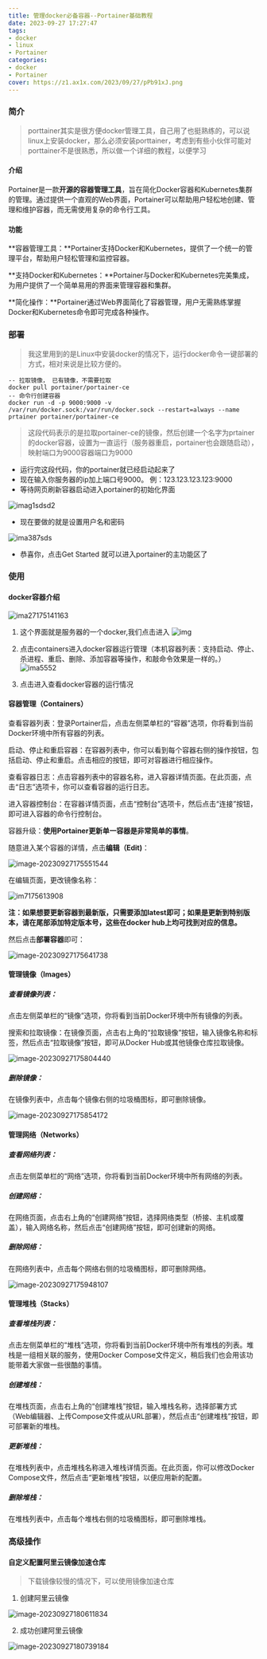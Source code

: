 ```yaml
---
title: 管理docker必备容器--Portainer基础教程
date: 2023-09-27 17:27:47
tags: 
- docker
- linux
- Portainer
categories:
- docker
- Portainer
cover: https://z1.ax1x.com/2023/09/27/pPb91xJ.png
---
```


### 简介

> porttainer其实是很方便docker管理工具，自己用了也挺熟练的，可以说linux上安装docker，那么必须安装porttainer，考虑到有些小伙伴可能对porttainer不是很熟悉，所以做一个详细的教程，以便学习

#### 介绍

Portainer是一款**开源的容器管理工具**，旨在简化Docker容器和Kubernetes集群的管理。通过提供一个直观的Web界面，Portainer可以帮助用户轻松地创建、管理和维护容器，而无需使用复杂的命令行工具。

#### 功能

**容器管理工具：**Portainer支持Docker和Kubernetes，提供了一个统一的管理平台，帮助用户轻松管理和监控容器。

**支持Docker和Kubernetes：**Portainer与Docker和Kubernetes完美集成，为用户提供了一个简单易用的界面来管理容器和集群。

**简化操作：**Portainer通过Web界面简化了容器管理，用户无需熟练掌握Docker和Kubernetes命令即可完成各种操作。

### 部署

> 我这里用到的是Linux中安装docker的情况下，运行docker命令一键部署的方式，相对来说是比较方便的。

```shell
-- 拉取镜像， 已有镜像，不需要拉取
docker pull portainer/portainer-ce
-- 命令行创建容器
docker run -d -p 9000:9000 -v /var/run/docker.sock:/var/run/docker.sock --restart=always --name prtainer portainer/portainer-ce
```

> 这段代码表示的是拉取portainer-ce的镜像，然后创建一个名字为prtainer的docker容器，设置为一直运行（服务器重启，portainer也会跟随启动），映射端口为9000容器端口为9000

- 运行完这段代码，你的portainer就已经启动起来了
- 现在输入你服务器的ip加上端口号9000。 例：123.123.123.123:9000
- 等待网页刷新容器启动进入portainer的初始化界面

![imag1sdsd2](管理docker必备容器-Portainer基础教程/image-20230927175054217.png)

- 现在要做的就是设置用户名和密码

![ima387sds](管理docker必备容器-Portainer基础教程/image-20230927175030387.png)

- 恭喜你，点击Get Started 就可以进入portainer的主功能区了

### 使用

#### docker容器介绍

![ima27175141163](管理docker必备容器-Portainer基础教程/image-20230927175141163.png)

1. 这个界面就是服务器的一个docker,我们点击进入
![img](管理docker必备容器-Portainer基础教程/3b11dffdee4a4a7450227e5113a217ad.png)
2. 点击containers进入docker容器运行管理（本机容器列表：支持启动、停止、杀进程、重启、删除、添加容器等操作，和敲命令效果是一样的。）
![ima5552](管理docker必备容器-Portainer基础教程/image-20230927175405552.png)

2. 点击进入查看docker容器的运行情况

#### 容器管理（Containers）

查看容器列表：登录Portainer后，点击左侧菜单栏的“容器”选项，你将看到当前Docker环境中所有容器的列表。

启动、停止和重启容器：在容器列表中，你可以看到每个容器右侧的操作按钮，包括启动、停止和重启。点击相应的按钮，即可对容器进行相应操作。

查看容器日志：点击容器列表中的容器名称，进入容器详情页面。在此页面，点击“日志”选项卡，你可以查看容器的运行日志。

进入容器控制台：在容器详情页面，点击“控制台”选项卡，然后点击“连接”按钮，即可进入容器的命令行控制台。

容器升级：**使用Portainer更新单一容器是非常简单的事情**。

随意进入某个容器的详情，点击**编辑（Edit)**：

![image-20230927175551544](管理docker必备容器-Portainer基础教程/image-20230927175551544.png)

在编辑页面，更改镜像名称：

![im7175613908](管理docker必备容器-Portainer基础教程/image-20230927175613908.png)

**注：如果想要更新容器到最新版，只需要添加latest即可；如果是更新到特别版本，请在尾部添加特定版本号，这些在docker hub上均可找到对应的信息。**

然后点击**部署容器**即可：

![image-20230927175641738](管理docker必备容器-Portainer基础教程/image-20230927175641738.png)

#### 管理镜像（Images）

##### 查看镜像列表：

点击左侧菜单栏的“镜像”选项，你将看到当前Docker环境中所有镜像的列表。

搜索和拉取镜像：在镜像页面，点击右上角的“拉取镜像”按钮，输入镜像名称和标签，然后点击“拉取镜像”按钮，即可从Docker Hub或其他镜像仓库拉取镜像。

![image-20230927175804440](管理docker必备容器-Portainer基础教程/image-20230927175804440.png)

##### 删除镜像：

在镜像列表中，点击每个镜像右侧的垃圾桶图标，即可删除镜像。

![image-20230927175854172](管理docker必备容器-Portainer基础教程/image-20230927175854172.png)

#### 管理网络（Networks）

##### 查看网络列表：

点击左侧菜单栏的“网络”选项，你将看到当前Docker环境中所有网络的列表。

##### 创建网络：

在网络页面，点击右上角的“创建网络”按钮，选择网络类型（桥接、主机或覆盖），输入网络名称，然后点击“创建网络”按钮，即可创建新的网络。

##### 删除网络：

在网络列表中，点击每个网络右侧的垃圾桶图标，即可删除网络。

![image-20230927175948107](管理docker必备容器-Portainer基础教程/image-20230927175948107.png)

#### 管理堆栈（Stacks）

##### 查看堆栈列表：

点击左侧菜单栏的“堆栈”选项，你将看到当前Docker环境中所有堆栈的列表。堆栈是一组相关联的服务，使用Docker Compose文件定义，稍后我们也会用该功能带着大家做一些很酷的事情。

##### 创建堆栈：

在堆栈页面，点击右上角的“创建堆栈”按钮，输入堆栈名称，选择部署方式（Web编辑器、上传Compose文件或从URL部署），然后点击“创建堆栈”按钮，即可部署新的堆栈。

##### 更新堆栈：

在堆栈列表中，点击堆栈名称进入堆栈详情页面。在此页面，你可以修改Docker Compose文件，然后点击“更新堆栈”按钮，以便应用新的配置。

##### 删除堆栈：

在堆栈列表中，点击每个堆栈右侧的垃圾桶图标，即可删除堆栈。

### 高级操作

#### 自定义配置阿里云镜像加速仓库

> 下载镜像较慢的情况下，可以使用镜像加速仓库

1. 创建阿里云镜像

![image-20230927180611834](管理docker必备容器-Portainer基础教程/image-20230927180611834.png)

2. 成功创建阿里云镜像

![image-20230927180739184](管理docker必备容器-Portainer基础教程/image-20230927180739184.png)
